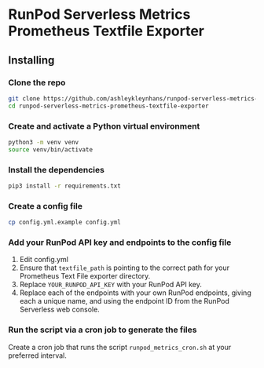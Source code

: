 # RunPod Serverless Metrics Prometheus Textfile Exporter

## Installing

### Clone the repo

```bash
git clone https://github.com/ashleykleynhans/runpod-serverless-metrics-prometheus-textfile-exporter.git
cd runpod-serverless-metrics-prometheus-textfile-exporter
```

### Create and activate a Python virtual environment

```bash
python3 -m venv venv
source venv/bin/activate
```

### Install the dependencies

```bash
pip3 install -r requirements.txt
```

### Create a config file

```bash
cp config.yml.example config.yml
```

### Add your RunPod API key and endpoints to the config file

1. Edit config.yml
2. Ensure that `textfile_path` is pointing to the correct path for your Prometheus Text File exporter directory.
3. Replace `YOUR_RUNPOD_API_KEY` with your RunPod API key.
4. Replace each of the endpoints with your own RunPod endpoints, giving each a unique name, and using the
   endpoint ID from the RunPod Serverless web console.

### Run the script via a cron job to generate the files

Create a cron job that runs the script `runpod_metrics_cron.sh` at your preferred interval.
